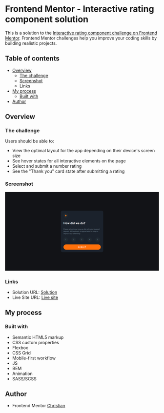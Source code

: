 # Frontend Mentor - Interactive rating component solution

This is a solution to the [Interactive rating component challenge on Frontend Mentor](https://www.frontendmentor.io/challenges/interactive-rating-component-koxpeBUmI). Frontend Mentor challenges help you improve your coding skills by building realistic projects. 

## Table of contents

- [Overview](#overview)
  - [The challenge](#the-challenge)
  - [Screenshot](#screenshot)
  - [Links](#links)
- [My process](#my-process)
  - [Built with](#built-with)
- [Author](#author)


## Overview

### The challenge

Users should be able to:

- View the optimal layout for the app depending on their device's screen size
- See hover states for all interactive elements on the page
- Select and submit a number rating
- See the "Thank you" card state after submitting a rating

### Screenshot

![](./screenshot.png)

### Links

- Solution URL: [Solution]()
- Live Site URL: [Live site]()

## My process

### Built with

- Semantic HTML5 markup
- CSS custom properties
- Flexbox
- CSS Grid
- Mobile-first workflow
- JS
- BEM
- Animation
- SASS/SCSS

## Author
- Frontend Mentor [Christian](https://www.frontendmentor.io/profile/flchris)